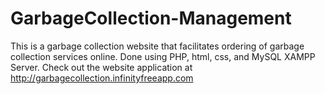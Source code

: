 # GarbageCollection-Management
This is a garbage collection website that facilitates ordering of garbage collection services online. Done using PHP, html, css, and MySQL XAMPP Server.
Check out the website application at http://garbagecollection.infinityfreeapp.com
